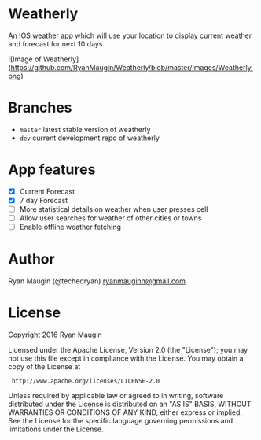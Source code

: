 # Weatherly
An IOS weather app which will use your location to display current weather and forecast for next 10 days.

![Image of Weatherly]
(https://github.com/RyanMaugin/Weatherly/blob/master/Images/Weatherly.png)

# Branches
- `master` latest stable version of weatherly
- `dev` current development repo of weatherly

# App features
- [X] Current Forecast
- [X] 7 day Forecast
- [ ] More statistical details on weather when user presses cell
- [ ] Allow user searches for weather of other cities or towns
- [ ] Enable offline weather fetching

# Author
Ryan Maugin (@techedryan)
ryanmauginn@gmail.com

# License

Copyright 2016 Ryan Maugin

   Licensed under the Apache License, Version 2.0 (the "License");
   you may not use this file except in compliance with the License.
   You may obtain a copy of the License at

     http://www.apache.org/licenses/LICENSE-2.0

   Unless required by applicable law or agreed to in writing, software
   distributed under the License is distributed on an "AS IS" BASIS,
   WITHOUT WARRANTIES OR CONDITIONS OF ANY KIND, either express or implied.
   See the License for the specific language governing permissions and
   limitations under the License.


